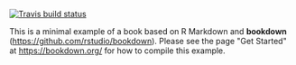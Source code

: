   [![Travis build status](https://travis-ci.org/apreshill/stat545-reboot.svg?branch=master)](https://travis-ci.org/apreshill/stat545-reboot)

This is a minimal example of a book based on R Markdown and **bookdown** (https://github.com/rstudio/bookdown). Please see the page "Get Started" at https://bookdown.org/ for how to compile this example.
